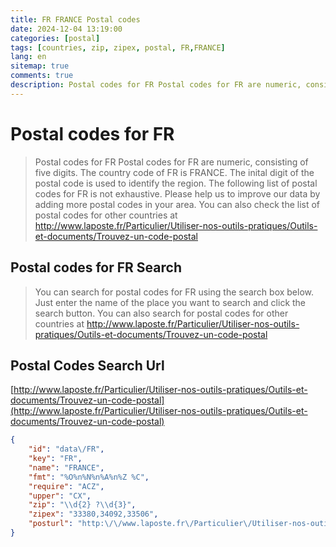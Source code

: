 ```yaml
---
title: FR FRANCE Postal codes 
date: 2024-12-04 13:19:00
categories: [postal]
tags: [countries, zip, zipex, postal, FR,FRANCE]
lang: en
sitemap: true
comments: true
description: Postal codes for FR Postal codes for FR are numeric, consisting of five digits. The country code of FR is FRANCE. The inital digit of the postal code is used to identify the region. The following list of postal codes for FR is not exhaustive. Please help us to improve our data by adding more postal codes in your area. You can also check the list of postal codes for other countries at http://www.laposte.fr/Particulier/Utiliser-nos-outils-pratiques/Outils-et-documents/Trouvez-un-code-postal
---
```


# Postal codes for FR
> Postal codes for FR Postal codes for FR are numeric, consisting of five digits. The country code of FR is FRANCE. The inital digit of the postal code is used to identify the region. The following list of postal codes for FR is not exhaustive. Please help us to improve our data by adding more postal codes in your area. You can also check the list of postal codes for other countries at http://www.laposte.fr/Particulier/Utiliser-nos-outils-pratiques/Outils-et-documents/Trouvez-un-code-postal

## Postal codes for FR Search 
> You can search for postal codes for FR using the search box below. Just enter the name of the place you want to search and click the search button. You can also search for postal codes for other countries at http://www.laposte.fr/Particulier/Utiliser-nos-outils-pratiques/Outils-et-documents/Trouvez-un-code-postal

## Postal Codes Search Url

[http://www.laposte.fr/Particulier/Utiliser-nos-outils-pratiques/Outils-et-documents/Trouvez-un-code-postal](http://www.laposte.fr/Particulier/Utiliser-nos-outils-pratiques/Outils-et-documents/Trouvez-un-code-postal)
```json
{
    "id": "data\/FR",
    "key": "FR",
    "name": "FRANCE",
    "fmt": "%O%n%N%n%A%n%Z %C",
    "require": "ACZ",
    "upper": "CX",
    "zip": "\\d{2} ?\\d{3}",
    "zipex": "33380,34092,33506",
    "posturl": "http:\/\/www.laposte.fr\/Particulier\/Utiliser-nos-outils-pratiques\/Outils-et-documents\/Trouvez-un-code-postal"
}
```
